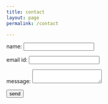 ```yaml
---
title: contact 
layout: page
permalink: /contact

---
```


<form name="contact" method="POST" data-netlify="true">
  <p>
    <label> name: <input type="text" name="name" /></label>   
  </p>
  <p>
    <label> email id: <input type="email" name="email" /></label>
  </p>
  <p>
    <label> message: <textarea name="message"></textarea></label>
  </p>
  <p>
    <button type="submit"> send </button>
  </p>
</form>
